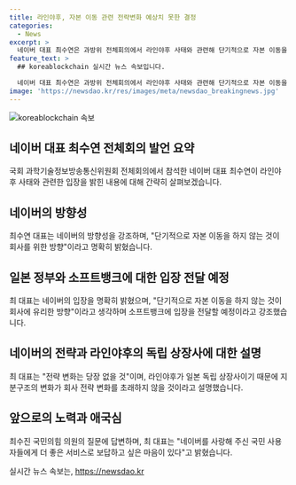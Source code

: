 ```yaml
---
title: 라인야후, 자본 이동 관련 전략변화 예상치 못한 결정
categories:
  - News
excerpt: >
  네이버 대표 최수연은 과방위 전체회의에서 라인야후 사태와 관련해 단기적으로 자본 이동을 하지 않겠다고 강조했다. 또한, 소프트뱅크에 의견을 전달할 예정임을 밝히며 회사의 방향성을 명확히 했다. 또한, 앞으로는 R&D 경쟁력과 서비스 품질력으로 승부를 볼 것이라고 언급하며 국민 사용자들에게 보답하고 싶은 의지를 강조했다.
feature_text: >
  ## koreablockchain 실시간 뉴스 속보입니다.

  네이버 대표 최수연은 과방위 전체회의에서 라인야후 사태와 관련해 단기적으로 자본 이동을 하지 않겠다고 강조했다. 또한, 소프트뱅크에 의견을 전달할 예정임을 밝히며 회사의 방향성을 명확히 했다. 또한, 앞으로는 R&D 경쟁력과 서비스 품질력으로 승부를 볼 것이라고 언급하며 국민 사용자들에게 보답하고 싶은 의지를 강조했다.
image: 'https://newsdao.kr/res/images/meta/newsdao_breakingnews.jpg'
---
```


<p><img src="https://newsdao.kr/res/images/meta/newsdao_breakingnews.jpg" alt="koreablockchain 속보" /></p>

<h2 data-ke-size="size26">네이버 대표 최수연 전체회의 발언 요약</h2>

<p data-ke-size="size16">국회 과학기술정보방송통신위원회 전체회의에서 참석한 네이버 대표 최수연이 라인야후 사태와 관련한 입장을 밝힌 내용에 대해 간략히 살펴보겠습니다.</p>

<h2><b>네이버의 방향성</b></h2>

<p data-ke-size="size16">최수연 대표는 네이버의 방향성을 강조하며, "단기적으로 자본 이동을 하지 않는 것이 회사를 위한 방향"이라고 명확히 밝혔습니다.</p>

<h2><b>일본 정부와 소프트뱅크에 대한 입장 전달 예정</b></h2>

<p data-ke-size="size16">최 대표는 네이버의 입장을 명확히 밝혔으며, "단기적으로 자본 이동을 하지 않는 것이 회사에 유리한 방향"이라고 생각하며 소프트뱅크에 입장을 전달할 예정이라고 강조했습니다.</p>

<h2><b>네이버의 전략과 라인야후의 독립 상장사에 대한 설명</b></h2>

<p data-ke-size="size16">최 대표는 "전략 변화는 당장 없을 것"이며, 라인야후가 일본 독립 상장사이기 때문에 지분구조의 변화가 회사 전략 변화를 초래하지 않을 것이라고 설명했습니다.</p>

<h2><b>앞으로의 노력과 애국심</b></h2>

<p data-ke-size="size16">최수진 국민의힘 의원의 질문에 답변하며, 최 대표는 "네이버를 사랑해 주신 국민 사용자들에게 더 좋은 서비스로 보답하고 싶은 마음이 있다"고 밝혔습니다.</p>
실시간 뉴스 속보는, <a href="https://newsdao.kr" rel="dofollow">https://newsdao.kr</a>


